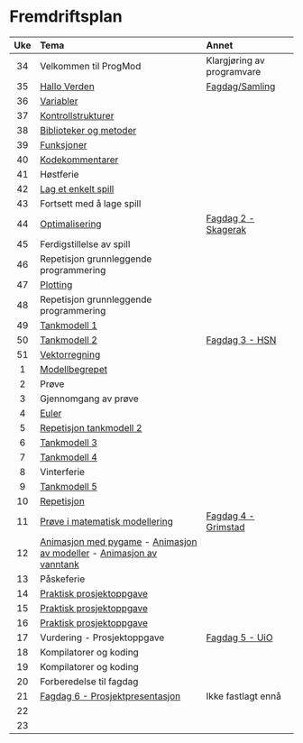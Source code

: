 # Fremdriftsplan

| Uke | Tema | Annet |
|:---:|:----|:-----|
| 34 | Velkommen til ProgMod | Klargjøring av programvare |
| 35 | [Hallo Verden](https://github.com/fagstoff/python-intro/blob/master/Fagstoff/helloWorld.ipynb) | [Fagdag/Samling](https://github.com/fagstoff/ProgMod/blob/master/Planer/Fagdag_1.md) |
| 36 | [Variabler](https://github.com/fagstoff/python-intro/blob/master/Fagstoff/variabler.ipynb) ||
| 37 | [Kontrollstrukturer](https://github.com/fagstoff/python-intro/blob/master/Fagstoff/kontrollstrukturer.ipynb) ||
| 38 | [Biblioteker og metoder](https://github.com/fagstoff/python-intro/blob/master/Fagstoff/biblioteker%20og%20metoder.ipynb) ||
| 39 | [Funksjoner](https://github.com/fagstoff/python-intro/blob/master/Fagstoff/funksjoner.ipynb) ||
| 40 | [Kodekommentarer](https://github.com/fagstoff/python-intro/blob/master/Fagstoff/kodekommentarer.ipynb)||
| 41 | Høstferie ||
| 42 | [Lag et enkelt spill](https://github.com/fagstoff/python-intro/blob/master/Fagstoff/lag%20et%20enkelt%20spill.ipynb)||
| 43 | Fortsett med å lage spill||
| 44 | [Optimalisering](https://github.com/fagstoff/ProgMod/blob/master/Fagstoff/optimalisering_1.ipynb)|[Fagdag 2 - Skagerak](https://github.com/fagstoff/ProgMod/blob/master/Planer/Fagdag_2.md)|
| 45 | Ferdigstillelse av spill||
| 46 | Repetisjon grunnleggende programmering||
| 47 | [Plotting](https://github.com/fagstoff/ProgMod/blob/master/Fagstoff/matplotlib.ipynb)||
| 48 | Repetisjon grunnleggende programmering||
| 49 | [Tankmodell 1](https://github.com/fagstoff/ProgMod/blob/master/Fagstoff/tankmodell_1.ipynb)||
| 50 | [Tankmodell 2](https://github.com/fagstoff/ProgMod/blob/master/Fagstoff/tankmodell_2.ipynb)|[Fagdag 3 - HSN](https://github.com/fagstoff/ProgMod/blob/master/Planer/Fagdag_3.md)|
| 51 | [Vektorregning](https://github.com/fagstoff/ProgMod/blob/master/Fagstoff/vektorregning.ipynb)||
| 1 | [Modellbegrepet](https://github.com/fagstoff/ProgMod/blob/master/Fagstoff/modellbegrepet.ipynb)|
| 2 | Prøve ||
| 3 | Gjennomgang av prøve ||
| 4 | [Euler](https://github.com/fagstoff/ProgMod/blob/master/Fagstoff/euler.ipynb)||
| 5 | [Repetisjon tankmodell 2](https://github.com/fagstoff/ProgMod/blob/master/Fagstoff/tankmodell_2.ipynb)||
| 6 | [Tankmodell 3](https://github.com/fagstoff/ProgMod/blob/master/Fagstoff/tankmodell_3.ipynb)||
| 7 | [Tankmodell 4](https://github.com/fagstoff/ProgMod/blob/master/Fagstoff/tankmodell_4.ipynb)||
| 8 | Vinterferie ||
| 9 | [Tankmodell 5](https://github.com/fagstoff/ProgMod/blob/master/Fagstoff/tankmodell_5.ipynb) ||
| 10 |[Repetisjon](https://github.com/fagstoff/ProgMod/blob/master/Fagstoff/)||
| 11 |[Prøve i matematisk modellering]()|[Fagdag 4 - Grimstad](http://www.uia.no)|
| 12 |[Animasjon med pygame](https://github.com/fagstoff/ProgMod/blob/master/Fagstoff/animasjoner_med_pygame.ipynb) - [Animasjon av modeller](https://github.com/fagstoff/ProgMod/blob/master/Fagstoff/animasjon_av_modeller.ipynb) - [Animasjon av vanntank](https://github.com/fagstoff/ProgMod/blob/master/Fagstoff/animasjon_av_vanntank.ipynb)||
| 13 |Påskeferie||
| 14 |[Praktisk prosjektoppgave](https://github.com/fagstoff/ProgMod/blob/master/Prosjektoppgaver/Gode_tanker.md)||
| 15 |[Praktisk prosjektoppgave](https://github.com/fagstoff/ProgMod/blob/master/Prosjektoppgaver/Gode_tanker.md)||
| 16 |[Praktisk prosjektoppgave](https://github.com/fagstoff/ProgMod/blob/master/Prosjektoppgaver/Gode_tanker.md)||
| 17 |Vurdering - Prosjektoppgave|[Fagdag 5 - UiO](http://www.uio.no)|Må bekreftes|
| 18 |Kompilatorer og koding||
| 19 |Kompilatorer og koding||
| 20 |Forberedelse til fagdag||
| 21 |[Fagdag 6 - Prosjektpresentasjon]()|Ikke fastlagt ennå|
| 22 |||
| 23 |||
